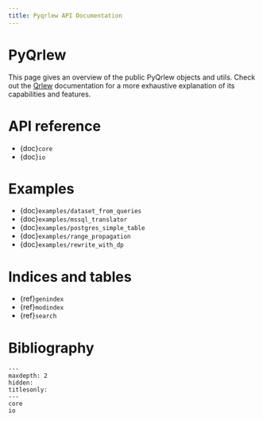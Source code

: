 ```yaml
---
title: Pyqrlew API Documentation
---
```


# PyQrlew

This page gives an overview of the public PyQrlew objects and utils. Check out the [Qrlew](https://qrlew.readthedocs.io/en/latest/) documentation for a more exhaustive explanation of its capabilities and features.

# API reference

- {doc}`core`
- {doc}`io`

# Examples

- {doc}`examples/dataset_from_queries`
- {doc}`examples/mssql_translator`
- {doc}`examples/postgres_simple_table`
- {doc}`examples/range_propagation`
- {doc}`examples/rewrite_with_dp`


# Indices and tables

- {ref}`genindex`
- {ref}`modindex`
- {ref}`search`

# Bibliography

```{toctree}
---
maxdepth: 2
hidden:
titlesonly:
---
core
io
```